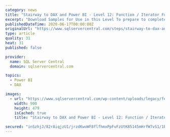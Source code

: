 ```yaml
---
category: news
title: "Stairway to DAX and Power BI - Level 12: Function / Iterator Function Pairs: The DAX CountA() and CountAX() Functions"
excerpt: "Download Samples for Use in this Level To prepare to complete the steps of the hands-on practice in this Level, you’ll need to download the sample Power BI file we’ll be using. The project ..."
publishedDateTime: 2020-06-17T00:00:00Z
originalUrl: "https://www.sqlservercentral.com/steps/stairway-to-dax-and-power-bi-level-12-function-iterator-function-pairs-the-dax-counta-and-countax-functions"
type: article
quality: 31
heat: 31
published: false

provider:
  name: SQL Server Central
  domain: sqlservercentral.com

topics:
  - Power BI
  - DAX

images:
  - url: "https://www.sqlservercentral.com/wp-content/uploads/legacy/fe5ef968727133c0249391a48f9273d1a5e8d8ff/33775.png"
    width: 900
    height: 479
    isCached: true
    title: "Stairway to DAX and Power BI - Level 12: Function / Iterator Function Pairs: The DAX CountA() and CountAX() Functions"

secured: "inSzhjJ/82rAiqjzU1/jrzdKwuWF8flfhmxPpFvFzUtK85145mHrfW7vS1/1B/onhH4H3G4pj7eFzUgbGjyj6pDZwpK7qMe+Edz+PAbuX8cv06o3nerKry5XUeq0Rd+3l3lQjOEdLG3M2uZ5yz11j5N+vjO6fVBvQSJsWkNzv9Zark0SZt/1Nl/pzr3OqHvnIMnBU0y3C+eosmnmQRQePv/16JkbylvYM+DUzv7IsmVnwOnxcjdg2k/jP7txoeHKwyzGWcR9bidOUsf+2IFB8yDl4cEAOdgDXjM39xIcp1SV+XrBlgqBqfx0H3idy4wQviIhDbAgnNASpQX+GG1UPw==;6nG3GhgLdVGr8ludV1kyOA=="
---
```


